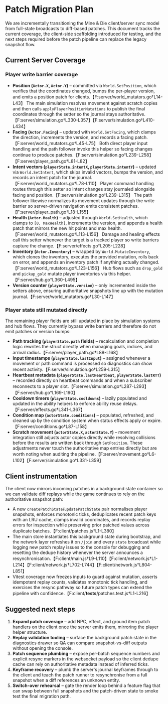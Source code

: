 # Patch Migration Plan

We are incrementally transitioning the Mine & Die client/server sync model from
full-state broadcasts to diff-based patches. This document tracks the current
coverage, the client-side scaffolding introduced for testing, and the next steps
required before the patch pipeline can replace the legacy snapshot flow.

## Current Server Coverage

### Player write barrier coverage

* **Position (`Actor.X`, `Actor.Y`)** – committed via `World.SetPosition`, which
  verifies that the coordinates changed, bumps the per-player version, and emits
  a position patch for clients.【F:server/world_mutators.go†L14-L43】 The main
  simulation resolves movement against scratch copies and then calls
  `applyPlayerPositionMutations` to publish the final coordinates through the
  setter so the journal stays authoritative.【F:server/simulation.go†L330-L357】【F:server/simulation.go†L410-L434】
* **Facing (`Actor.Facing`)** – updated with `World.SetFacing`, which clamps the
  direction, increments the version, and records a facing patch.【F:server/world_mutators.go†L45-L75】
  Both direct player input handling and the path follower invoke this helper so
  facing changes continue to produce patches.【F:server/simulation.go†L239-L258】【F:server/player_path.go†L81-L82】
* **Intent vectors (`playerState.intentX`, `playerState.intentY`)** – updated via
  `World.SetIntent`, which skips invalid vectors, bumps the version, and records
  an intent patch for the journal.【F:server/world_mutators.go†L78-L110】 Player
  command handling routes through this setter so intent changes stay journaled
  alongside facing and position.【F:server/simulation.go†L239-L315】 The path
  follower likewise normalizes its movement updates through the write barrier so
  server-driven navigation emits consistent patches.【F:server/player_path.go†L18-L155】
* **Health (`Actor.Health`)** – adjusted through `World.SetHealth`, which clamps
  to `[0, MaxHealth]`, increments the version, and appends a health patch that
  mirrors the new hit points and max health.【F:server/world_mutators.go†L113-L156】
  Damage and healing effects call this setter whenever the target is a tracked
  player so write barriers capture the change.【F:server/effects.go†L205-L228】
* **Inventory (`Actor.Inventory`)** – wrapped by `World.MutateInventory`, which
  clones the inventory, executes the provided mutation, rolls back on error, and
  appends an inventory patch if anything actually changed.【F:server/world_mutators.go†L123-L156】
  Hub flows such as `drop_gold` and `pickup_gold` mutate player inventories via
  this helper.【F:server/hub.go†L360-L495】
* **Version counter (`playerState.version`)** – only incremented inside the
  setters above, ensuring authoritative snapshots line up with the mutation
  journal.【F:server/world_mutators.go†L30-L147】

### Player state still mutated directly

The remaining player fields are still updated in place by simulation systems and
hub flows. They currently bypass write barriers and therefore do not emit
patches or version bumps:

* **Path tracking (`playerState.path` fields)** – recalculation and completion
  logic rewrites the struct directly when managing goals, indices, and arrival
  radius.【F:server/player_path.go†L88-L168】
* **Input timestamps (`playerState.lastInput`)** – assigned whenever a movement
  or path command is processed so diagnostics can show recent activity.【F:server/simulation.go†L259-L315】
* **Heartbeat metadata (`playerState.lastHeartbeat`, `playerState.lastRTT`)** –
  recorded directly on heartbeat commands and when a subscriber reconnects to a
  player slot.【F:server/simulation.go†L287-L293】【F:server/hub.go†L169-L190】
* **Cooldown timers (`playerState.cooldowns`)** – lazily populated and updated
  in the ability helpers to enforce ability reuse delays.【F:server/effects.go†L341-L367】
* **Condition map (`actorState.conditions`)** – populated, refreshed, and cleaned
  up by the condition system when status effects apply or expire.【F:server/conditions.go†L87-L158】
* **Scratch movement (`actorState.X`, `actorState.Y`)** – movement integration
  still adjusts actor copies directly while resolving collisions before the
  results are written back through `SetPosition`. These adjustments never touch
  the authoritative map entries directly but are worth noting when auditing the
  pipeline.【F:server/movement.go†L6-L102】【F:server/simulation.go†L331-L359】

## Client instrumentation

The client now mirrors incoming patches in a background state container so we
can validate diff replays while the game continues to rely on the authoritative
snapshot path:

* A new `createPatchState`/`updatePatchState` pair normalises player snapshots,
  enforces monotonic ticks, deduplicates recent patch keys with an LRU cache,
  clamps invalid coordinates, and records replay errors for inspection while
  preserving prior patched values across duplicate batches.【F:client/patches.js†L1-L380】
* The main store instantiates this background state during bootstrap, and the
  network layer refreshes it on `/join` and every `state` broadcast while logging
  new patch replay issues to the console for debugging and resetting the dedupe
  history whenever the server announces a resynchronisation.【F:client/main.js†L9-L110】【F:client/network.js†L1-L214】【F:client/network.js†L702-L744】【F:client/network.js†L804-L851】
* Vitest coverage now freezes inputs to guard against mutation, asserts
  idempotent replay counts, validates monotonic tick handling, and exercises the
  resync pathway so future patch types can extend the pipeline with
  confidence.【F:client/__tests__/patches.test.js†L1-L216】

## Suggested next steps

1. **Expand patch coverage** – add NPC, effect, and ground item patch handlers on
   the client once the server emits them, mirroring the player helper structure.
2. **Replay validation tooling** – surface the background patch state in the
   diagnostics drawer so QA can compare snapshot-vs-diff outputs without opening
   the console.
3. **Patch sequence plumbing** – expose per-batch sequence numbers and explicit
   resync markers in the websocket payload so the client dedupe cache can rely on
   authoritative metadata instead of inferred ticks.
4. **Keyframe recovery** – plumb the server's journal keyframes through to the
   client and teach the patch runner to resynchronise from a full snapshot when a
   diff references an unknown entity.
5. **Switch-over rehearsal** – gate the render loop behind a feature flag that
   can swap between full snapshots and the patch-driven state to smoke test the
   final migration path.
